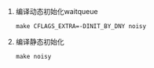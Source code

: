 1. 编译动态初始化waitqueue

   ```
   make CFLAGS_EXTRA=-DINIT_BY_DNY noisy
   ```

2. 编译静态初始化

   ```
   make noisy
   ```

